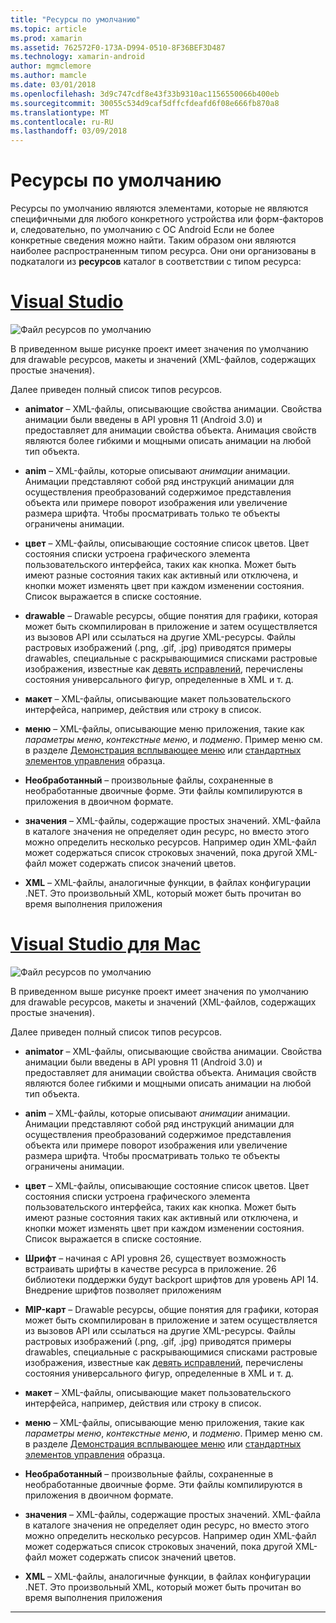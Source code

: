 ```yaml
---
title: "Ресурсы по умолчанию"
ms.topic: article
ms.prod: xamarin
ms.assetid: 762572F0-173A-D994-0510-8F36BEF3D487
ms.technology: xamarin-android
author: mgmclemore
ms.author: mamcle
ms.date: 03/01/2018
ms.openlocfilehash: 3d9c747cdf8e43f33b9310ac1156550066b400eb
ms.sourcegitcommit: 30055c534d9caf5dffcfdeafd6f08e666fb870a8
ms.translationtype: MT
ms.contentlocale: ru-RU
ms.lasthandoff: 03/09/2018
---
```

# <a name="default-resources"></a>Ресурсы по умолчанию

Ресурсы по умолчанию являются элементами, которые не являются специфичными для любого конкретного устройства или форм-факторов и, следовательно, по умолчанию с ОС Android Если не более конкретные сведения можно найти. Таким образом они являются наиболее распространенным типом ресурса. Они они организованы в подкаталоги из **ресурсов** каталог в соответствии с типом ресурса:

# <a name="visual-studiotabvswin"></a>[Visual Studio](#tab/vswin)

![Файл ресурсов по умолчанию](default-resources-images/01-resource-files-vs.png)

В приведенном выше рисунке проект имеет значения по умолчанию для drawable ресурсов, макеты и значений (XML-файлов, содержащих простые значения).

Далее приведен полный список типов ресурсов.

-  **animator** &ndash; XML-файлы, описывающие свойства анимации.
   Свойства анимации были введены в API уровня 11 (Android 3.0) и предоставляет для анимации свойства объекта. Анимация свойств являются более гибкими и мощными описать анимации на любой тип объекта.

-  **anim** &ndash; XML-файлы, которые описывают *анимации* анимации. Анимации представляют собой ряд инструкций анимации для осуществления преобразований содержимое представления объекта или примере поворот изображения или увеличение размера шрифта. Чтобы просматривать только те объекты ограничены анимации.

-  **цвет** &ndash; XML-файлы, описывающие состояние список цветов. Цвет состояния списки устроена графического элемента пользовательского интерфейса, таких как кнопка.
   Может быть имеют разные состояния таких как активный или отключена, и кнопки может изменять цвет при каждом изменении состояния. Список выражается в списке состояние.

-  **drawable** &ndash; Drawable ресурсы, общие понятия для графики, которая может быть скомпилирован в приложение и затем осуществляется из вызовов API или ссылаться на другие XML-ресурсы.
   Файлы растровых изображений (.png, .gif, .jpg) приводятся примеры drawables, специальные с раскрывающимися списками растровые изображения, известные как [девять исправлений](https://developer.android.com/guide/topics/graphics/2d-graphics.html#nine-patch), перечислены состояния универсального фигур, определенные в XML и т. д.
 
-  **макет** &ndash; XML-файлы, описывающие макет пользовательского интерфейса, например, действия или строку в список.

-  **меню** &ndash; XML-файлы, описывающие меню приложения, такие как *параметры меню*, *контекстные меню*, и *подменю*. Пример меню см. в разделе [Демонстрация всплывающее меню](https://developer.xamarin.com/samples/monodroid/PopupMenuDemo/) или [стандартных элементов управления](https://developer.xamarin.com/samples/mobile/StandardControls/) образца.

-  **Необработанный** &ndash; произвольные файлы, сохраненные в необработанные двоичные форме. Эти файлы компилируются в приложения в двоичном формате.

-  **значения** &ndash; XML-файлы, содержащие простых значений. XML-файла в каталоге значения не определяет один ресурс, но вместо этого можно определить несколько ресурсов. Например один XML-файл может содержаться список строковых значений, пока другой XML-файл может содержать список значений цветов.

-  **XML** &ndash; XML-файлы, аналогичные функции, в файлах конфигурации .NET. Это произвольный XML, который может быть прочитан во время выполнения приложения


# <a name="visual-studio-for-mactabvsmac"></a>[Visual Studio для Mac](#tab/vsmac)

![Файл ресурсов по умолчанию](default-resources-images/01-resource-files-xs.png)

В приведенном выше рисунке проект имеет значения по умолчанию для drawable ресурсов, макеты и значений (XML-файлов, содержащих простые значения).

Далее приведен полный список типов ресурсов.

-  **animator** &ndash; XML-файлы, описывающие свойства анимации.
   Свойства анимации были введены в API уровня 11 (Android 3.0) и предоставляет для анимации свойства объекта. Анимация свойств являются более гибкими и мощными описать анимации на любой тип объекта.

-  **anim** &ndash; XML-файлы, которые описывают *анимации* анимации. Анимации представляют собой ряд инструкций анимации для осуществления преобразований содержимое представления объекта или примере поворот изображения или увеличение размера шрифта. Чтобы просматривать только те объекты ограничены анимации.

-  **цвет** &ndash; XML-файлы, описывающие состояние список цветов. Цвет состояния списки устроена графического элемента пользовательского интерфейса, таких как кнопка.
   Может быть имеют разные состояния таких как активный или отключена, и кнопки может изменять цвет при каждом изменении состояния. Список выражается в списке состояние.

-  **Шрифт** &ndash; начиная с API уровня 26, существует возможность встраивать шрифты в качестве ресурса в приложение. 26 библиотеки поддержки будут backport шрифтов для уровень API 14. Внедрение шрифтов позволяет приложениям

-  **MIP-карт** &ndash; Drawable ресурсы, общие понятия для графики, которая может быть скомпилирован в приложение и затем осуществляется из вызовов API или ссылаться на другие XML-ресурсы.
   Файлы растровых изображений (.png, .gif, .jpg) приводятся примеры drawables, специальные с раскрывающимися списками растровые изображения, известные как [девять исправлений](https://developer.android.com/guide/topics/graphics/2d-graphics.html#nine-patch), перечислены состояния универсального фигур, определенные в XML и т. д.

-  **макет** &ndash; XML-файлы, описывающие макет пользовательского интерфейса, например, действия или строку в список.

-  **меню** &ndash; XML-файлы, описывающие меню приложения, такие как *параметры меню*, *контекстные меню*, и *подменю*. Пример меню см. в разделе [Демонстрация всплывающее меню](https://developer.xamarin.com/samples/monodroid/PopupMenuDemo/) или [стандартных элементов управления](https://developer.xamarin.com/samples/mobile/StandardControls/) образца.

-  **Необработанный** &ndash; произвольные файлы, сохраненные в необработанные двоичные форме. Эти файлы компилируются в приложения в двоичном формате.

-  **значения** &ndash; XML-файлы, содержащие простых значений. XML-файла в каталоге значения не определяет один ресурс, но вместо этого можно определить несколько ресурсов. Например один XML-файл может содержаться список строковых значений, пока другой XML-файл может содержать список значений цветов.

-  **XML** &ndash; XML-файлы, аналогичные функции, в файлах конфигурации .NET. Это произвольный XML, который может быть прочитан во время выполнения приложения

-----
